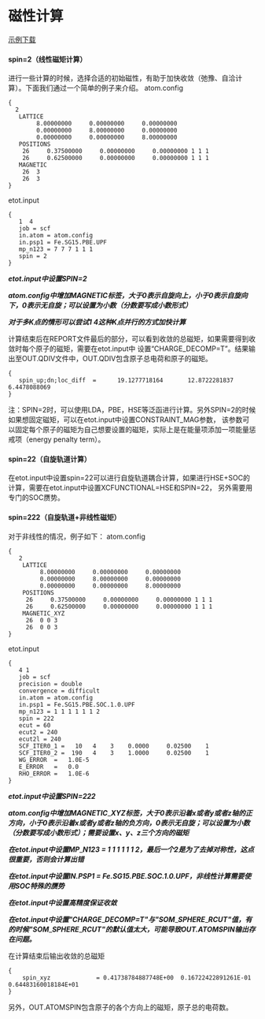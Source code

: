 # 磁性计算
[示例下载](http://www.pwmat.com/pwmat-resource/course-download/PWmat/magnetic.zip)
#### spin=2（线性磁矩计算）
进行一些计算的时候，选择合适的初始磁性，有助于加快收敛（弛豫、自洽计算）。下面我们通过一个简单的例子来介绍。
atom.config
``` 
{
  2
   LATTICE
        8.00000000     0.00000000     0.00000000
        0.00000000     8.00000000     0.00000000
        0.00000000     0.00000000     8.00000000
   POSITIONS
    26     0.37500000     0.00000000     0.00000000 1 1 1
    26     0.62500000     0.00000000     0.00000000 1 1 1
   MAGNETIC
    26  3
    26  3	
}
```
etot.input
```
{
   1  4
   job = scf
   in.atom = atom.config
   in.psp1 = Fe.SG15.PBE.UPF
   mp_n123 = 7 7 7 1 1 1
   spin = 2	
}
```
**_etot.input中设置SPIN=2_**

**_atom.config中增加MAGNETIC标签，大于0表示自旋向上，小于0表示自旋向下，0表示无自旋；可以设置为小数（分数要写成小数形式）_**

**_对于多K点的情形可以尝试1 4这种K点并行的方式加快计算_**

计算结束后在REPORT文件最后的部分，可以看到收敛的总磁矩，如果需要得到收敛时每个原子的磁矩，需要在etot.input中
设置“CHARGE_DECOMP=T”。结果输出至OUT.QDIV文件中，OUT.QDIV包含原子总电荷和原子的磁矩。
```
{
   spin_up;dn;loc_diff  =      19.1277718164       12.8722281837        6.4478088069
}
```
注：SPIN=2时，可以使用LDA，PBE，HSE等泛函进行计算。另外SPIN=2的时候如果想固定磁矩，可以在etot.input中设置CONSTRAINT_MAG参数，
该参数可以固定每个原子的磁矩为自己想要设置的磁矩，实际上是在能量项添加一项能量惩戒项（energy penalty term）。

#### spin=22（自旋轨道计算）
在etot.input中设置spin=22可以进行自旋轨道耦合计算，如果进行HSE+SOC的计算，需要在etot.input中设置XCFUNCTIONAL=HSE和SPIN=22，
另外需要用专门的SOC赝势。
#### spin=222（自旋轨道+非线性磁矩）
对于非线性的情况，例子如下：
atom.config
```
{
   2
    LATTICE
         8.00000000     0.00000000     0.00000000
         0.00000000     8.00000000     0.00000000
         0.00000000     0.00000000     8.00000000
    POSITIONS
     26     0.37500000     0.00000000     0.00000000 1 1 1
     26     0.62500000     0.00000000     0.00000000 1 1 1
    MAGNETIC_XYZ
     26  0 0 3
     26  0 0 3		
}
```
etot.input
```
{
   4 1
   job = scf
   precision = double
   convergence = difficult
   in.atom = atom.config
   in.psp1 = Fe.SG15.PBE.SOC.1.0.UPF
   mp_n123 = 1 1 1 1 1 1 2
   spin = 222
   ecut = 60
   ecut2 = 240
   ecut2l = 240
   SCF_ITER0_1 =   10   4    3    0.0000     0.02500    1
   SCF_ITER0_2 =  190   4    3    1.0000     0.02500    1
   WG_ERROR  =   1.0E-5
   E_ERROR   =   0.0
   RHO_ERROR =   1.0E-6		
}
```
**_etot.input中设置SPIN=222_**

**_atom.config中增加MAGNETIC_**\_**_XYZ标签，大于0表示沿着x或者y或者z轴的正方向，小于0表示沿着x或者y或者z轴的负方向，0表示无自旋；可以设置为小数（分数要写成小数形式）；需要设置x、y、z三个方向的磁矩_**

**_在etot.input中设置MP_**\_**_N123 = 1 1 1 1 1 1 2，最后一个2是为了去掉对称性，这点很重要，否则会计算出错_**

**_在etot.input中设置IN.PSP1 = Fe.SG15.PBE.SOC.1.0.UPF，非线性计算需要使用SOC特殊的赝势_**

**_在etot.input中设置高精度保证收敛_**

**_在etot.input中设置"CHARGE_**\_**_DECOMP=T"与"SOM_**\_**_SPHERE_**\_**_RCUT"值，有的时候"SOM_**\_**_SPHERE_**\_**_RCUT"的默认值太大，可能导致OUT.ATOMSPIN输出存在问题。_**

在计算结束后输出收敛的总磁矩
```
{
    spin_xyz             = 0.41738784887748E+00  0.16722422891261E-01  0.64483160018184E+01		
}
```
另外，OUT.ATOMSPIN包含原子的各个方向上的磁矩，原子总的电荷数。

